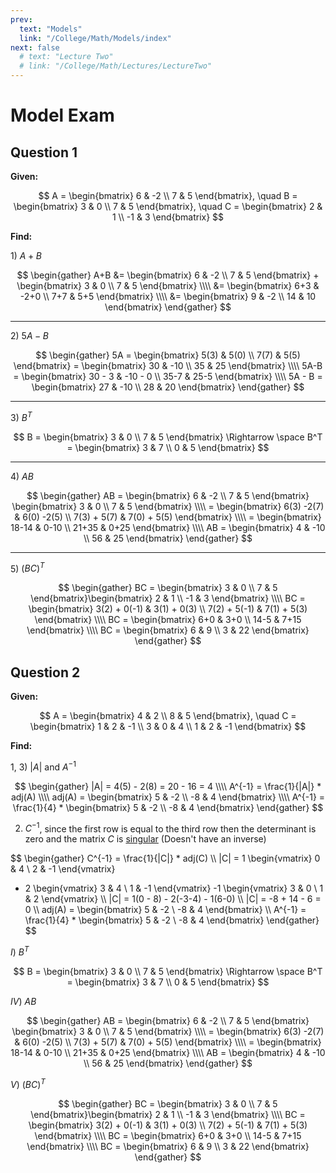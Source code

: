 ```yaml
---
prev:
  text: "Models"
  link: "/College/Math/Models/index"
next: false
  # text: "Lecture Two"
  # link: "/College/Math/Lectures/LectureTwo"
---
```


# Model Exam

## Question 1

**Given:**

$$
A = \begin{bmatrix}
6 & -2 \\
7 & 5
\end{bmatrix}, \quad
B = \begin{bmatrix}
3 & 0 \\
7 & 5
\end{bmatrix}, \quad
C = \begin{bmatrix}
2 & 1 \\
-1 & 3
\end{bmatrix} 
$$

**Find:** 

1$)$ $A+B$

$$
\begin{gather}
A+B &= \begin{bmatrix}
6 & -2 \\
7 & 5
\end{bmatrix} +
\begin{bmatrix}
3 & 0 \\
7 & 5
\end{bmatrix} 
\\\\
&= \begin{bmatrix}
6+3 & -2+0 \\
7+7 & 5+5
\end{bmatrix} 
\\\\
&= \begin{bmatrix}
9 & -2 \\
14 & 10
\end{bmatrix}
\end{gather}
$$


---

2$)$  $5A-B$

$$
\begin{gather}
5A = \begin{bmatrix}
5(3) & 5(0) \\
7(7) & 5(5)
\end{bmatrix}
= \begin{bmatrix}
30 & -10 \\
35 & 25
\end{bmatrix}
\\\\
5A-B = \begin{bmatrix}
30 - 3 & -10 - 0 \\
35-7 & 25-5
\end{bmatrix}
\\\\
5A - B = \begin{bmatrix}
27 & -10 \\
28 & 20
\end{bmatrix}
\end{gather}
$$

---

3$)$ $B^T$

$$
B = \begin{bmatrix}
3 & 0 \\
7 & 5
\end{bmatrix}
\Rightarrow
\space B^T = \begin{bmatrix}
3 & 7 \\
0 & 5
\end{bmatrix}
$$

---

4$)$ $AB$

$$
\begin{gather}
AB = \begin{bmatrix}
6 & -2 \\
7 & 5
\end{bmatrix} \begin{bmatrix}
3 & 0 \\
7 & 5
\end{bmatrix}
\\\\
= \begin{bmatrix}
6(3) -2(7) & 6(0) -2(5) \\
7(3) + 5(7) & 7(0) + 5(5)
\end{bmatrix}
\\\\
= \begin{bmatrix}
18-14 & 0-10 \\
21+35 & 0+25
\end{bmatrix}
\\\\
AB = \begin{bmatrix}
4 & -10 \\
56 & 25
\end{bmatrix}
\end{gather}
$$

---

5$)$ $(BC)^T$

$$
\begin{gather}
BC = \begin{bmatrix}
3 & 0 \\
7 & 5
\end{bmatrix}\begin{bmatrix}
2 & 1 \\
-1 & 3
\end{bmatrix}
\\\\
BC = \begin{bmatrix}
3(2) + 0(-1) & 3(1) + 0(3) \\
7(2) + 5(-1) & 7(1) + 5(3)
\end{bmatrix}
\\\\
BC = \begin{bmatrix}
6+0 & 3+0 \\
14-5 & 7+15
\end{bmatrix} 
\\\\
BC = \begin{bmatrix}
6 & 9 \\
3 & 22
\end{bmatrix}
\end{gather}
$$

## Question 2

**Given:**

$$
A = \begin{bmatrix}
4 & 2 \\
8 & 5
\end{bmatrix}, \quad
C = \begin{bmatrix}
1 & 2 & -1 \\
3 & 0 & 4 \\
1 & 2 & -1
\end{bmatrix} 
$$

**Find:** 

1, 3) $|A|$ and $A^{-1}$

$$
\begin{gather}
|A| = 4(5) - 2(8) = 20 - 16 = 4
\\\\
A^{-1} = \frac{1}{|A|} * adj(A)
\\\\
adj(A) = \begin{bmatrix}
5 & -2 \\
-8 & 4
\end{bmatrix}
\\\\
A^{-1} = \frac{1}{4} * \begin{bmatrix}
5 & -2 \\
-8 & 4
\end{bmatrix}
\end{gather}
$$


2) $C^{-1}$, since the first row is equal to the third row then the determinant is zero and the matrix $C$ is [singular](../Lectures/LectureTwo.md#theorem-singularity) (Doesn't have an inverse)

$$
\begin{gather}
C^{-1} = \frac{1}{|C|} * adj(C)
\\\\
|C| = 1 \begin{vmatrix}
0 & 4 \\
2 & -1
\end{vmatrix} 
- 2 \begin{vmatrix}
3 & 4 \\
1 & -1
\end{vmatrix} 
-1 \begin{vmatrix}
3 & 0 \\
1 & 2
\end{vmatrix}
\\\\
|C| = 1(0 - 8) - 2(-3-4) - 1(6-0)
\\\\
|C| = -8 + 14 - 6 = 0
\\\\
adj(A) = \begin{bmatrix}
5 & -2 \\
-8 & 4
\end{bmatrix}
\\\\
A^{-1} = \frac{1}{4} * \begin{bmatrix}
5 & -2 \\
-8 & 4
\end{bmatrix}
\end{gather}
$$

$I$) $B^T$

$$
B = \begin{bmatrix}
3 & 0 \\
7 & 5
\end{bmatrix}
\Rightarrow
\space B^T = \begin{bmatrix}
3 & 7 \\
0 & 5
\end{bmatrix}
$$

$IV$) $AB$

$$
\begin{gather}
AB = \begin{bmatrix}
6 & -2 \\
7 & 5
\end{bmatrix} \begin{bmatrix}
3 & 0 \\
7 & 5
\end{bmatrix}
\\\\
= \begin{bmatrix}
6(3) -2(7) & 6(0) -2(5) \\
7(3) + 5(7) & 7(0) + 5(5)
\end{bmatrix}
\\\\
= \begin{bmatrix}
18-14 & 0-10 \\
21+35 & 0+25
\end{bmatrix}
\\\\
AB = \begin{bmatrix}
4 & -10 \\
56 & 25
\end{bmatrix}
\end{gather}
$$

$V$) $(BC)^T$

$$
\begin{gather}
BC = \begin{bmatrix}
3 & 0 \\
7 & 5
\end{bmatrix}\begin{bmatrix}
2 & 1 \\
-1 & 3
\end{bmatrix}
\\\\
BC = \begin{bmatrix}
3(2) + 0(-1) & 3(1) + 0(3) \\
7(2) + 5(-1) & 7(1) + 5(3)
\end{bmatrix}
\\\\
BC = \begin{bmatrix}
6+0 & 3+0 \\
14-5 & 7+15
\end{bmatrix} 
\\\\
BC = \begin{bmatrix}
6 & 9 \\
3 & 22
\end{bmatrix}
\end{gather}
$$


